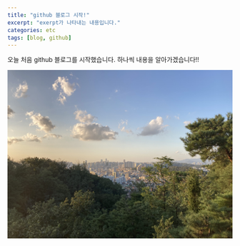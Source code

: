 ```yaml
---
title: "github 블로그 시작!"
excerpt: "exerpt가 나타내는 내용입니다."
categories: etc
tags: [blog, github]
---
```


오늘 처음 github 블로그를 시작했습니다.
하나씩 내용을 알아가겠습니다!!

![이미지](../images/22-02-14-start/배경화면.jpg)
